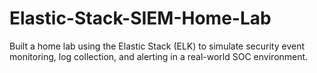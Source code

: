 # Elastic-Stack-SIEM-Home-Lab
Built a home lab using the Elastic Stack (ELK) to simulate security event monitoring, log collection, and alerting in a real-world SOC environment.
